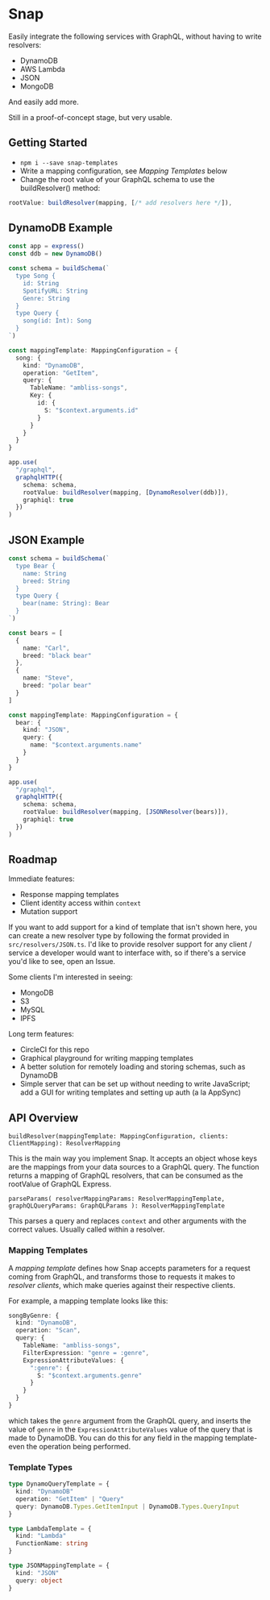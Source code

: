 # Snap

Easily integrate the following services with GraphQL, without having to write resolvers:

* DynamoDB
* AWS Lambda
* JSON
* MongoDB

And easily add more.

Still in a proof-of-concept stage, but very usable.

## Getting Started

* `npm i --save snap-templates`
* Write a mapping configuration, see _Mapping Templates_ below
* Change the root value of your GraphQL schema to use the buildResolver() method:

```typescript
rootValue: buildResolver(mapping, [/* add resolvers here */]),
```

## DynamoDB Example

```typescript
const app = express()
const ddb = new DynamoDB()

const schema = buildSchema(`
  type Song {
    id: String
    SpotifyURL: String
    Genre: String
  }
  type Query {
    song(id: Int): Song
  }
`)

const mappingTemplate: MappingConfiguration = {
  song: {
    kind: "DynamoDB",
    operation: "GetItem",
    query: {
      TableName: "ambliss-songs",
      Key: {
        id: {
          S: "$context.arguments.id"
        }
      }
    }
  }
}

app.use(
  "/graphql",
  graphqlHTTP({
    schema: schema,
    rootValue: buildResolver(mapping, [DynamoResolver(ddb)]),
    graphiql: true
  })
)
```

## JSON Example

```typescript
const schema = buildSchema(`
  type Bear {
    name: String
    breed: String
  }
  type Query {
    bear(name: String): Bear
  }
`)

const bears = [
  {
    name: "Carl",
    breed: "black bear"
  },
  {
    name: "Steve",
    breed: "polar bear"
  }
]

const mappingTemplate: MappingConfiguration = {
  bear: {
    kind: "JSON",
    query: {
      name: "$context.arguments.name"
    }
  }
}

app.use(
  "/graphql",
  graphqlHTTP({
    schema: schema,
    rootValue: buildResolver(mapping, [JSONResolver(bears)]),
    graphiql: true
  })
)
```

## Roadmap

Immediate features:

* Response mapping templates
* Client identity access within `context`
* Mutation support

If you want to add support for a kind of template that isn't shown here, you can create a new resolver type by following the format provided in `src/resolvers/JSON.ts`.
I'd like to provide resolver support for any client / service a developer would want to interface with, so if there's a service you'd like to see, open an Issue.

Some clients I'm interested in seeing:

* MongoDB
* S3
* MySQL
* IPFS

Long term features:

* CircleCI for this repo
* Graphical playground for writing mapping templates
* A better solution for remotely loading and storing schemas, such as DynamoDB
* Simple server that can be set up without needing to write JavaScript; add a GUI for writing templates and setting up auth (a la AppSync)

## API Overview

`buildResolver(mappingTemplate: MappingConfiguration, clients: ClientMapping): ResolverMapping`

This is the main way you implement Snap.
It accepts an object whose keys are the mappings from your data sources to a GraphQL query.
The function returns a mapping of GraphQL resolvers, that can be consumed as the rootValue of GraphQL Express.

`parseParams( resolverMappingParams: ResolverMappingTemplate, graphQLQueryParams: GraphQLParams ): ResolverMappingTemplate`

This parses a query and replaces `context` and other arguments with the correct values.
Usually called within a resolver.

### Mapping Templates

A _mapping template_ defines how Snap accepts parameters for a request coming from GraphQL, and transforms those to requests it makes to _resolver clients_, which make queries against their respective clients.

For example, a mapping template looks like this:

```typescript
songByGenre: {
  kind: "DynamoDB",
  operation: "Scan",
  query: {
    TableName: "ambliss-songs",
    FilterExpression: "genre = :genre",
    ExpressionAttributeValues: {
      ":genre": {
        S: "$context.arguments.genre"
      }
    }
  }
}
```

which takes the `genre` argument from the GraphQL query, and inserts the value of `genre` in the `ExpressionAttributeValues` value of the query that is made to DynamoDB.
You can do this for any field in the mapping template- even the operation being performed.

### Template Types

```typescript
type DynamoQueryTemplate = {
  kind: "DynamoDB"
  operation: "GetItem" | "Query"
  query: DynamoDB.Types.GetItemInput | DynamoDB.Types.QueryInput
}
```

```typescript
type LambdaTemplate = {
  kind: "Lambda"
  FunctionName: string
}
```

```typescript
type JSONMappingTemplate = {
  kind: "JSON"
  query: object
}
```
